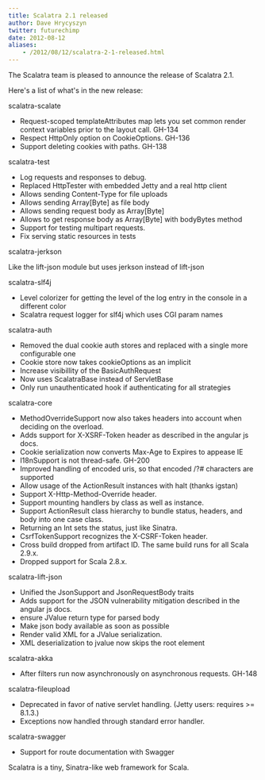 ```yaml
---
title: Scalatra 2.1 released
author: Dave Hrycyszyn
twitter: futurechimp
date: 2012-08-12
aliases:
    - /2012/08/12/scalatra-2-1-released.html
---
```


The Scalatra team is pleased to announce the release of Scalatra 2.1.

Here's a list of what's in the new release:

<!--more-->


scalatra-scalate

  * Request-scoped templateAttributes map lets you set common render context variables prior to the layout call. GH-134
  * Respect HttpOnly option on CookieOptions. GH-136
  * Support deleting cookies with paths. GH-138

scalatra-test

  * Log requests and responses to debug.
  * Replaced HttpTester with embedded Jetty and a real http client
  * Allows sending Content-Type for file uploads
  * Allows sending Array[Byte] as file body
  * Allows sending request body as Array[Byte]
  * Allows to get response body as Array[Byte] with bodyBytes method
  * Support for testing multipart requests.
  * Fix serving static resources in tests

scalatra-jerkson

Like the lift-json module but uses jerkson instead of lift-json

scalatra-slf4j

  * Level colorizer for getting the level of the log entry in the console in a different color
  * Scalatra request logger for slf4j which uses CGI param names

scalatra-auth

  * Removed the dual cookie auth stores and replaced with a single more configurable one
  * Cookie store now takes cookieOptions as an implicit
  * Increase visibillity of the BasicAuthRequest
  * Now uses ScalatraBase instead of ServletBase
  * Only run unauthenticated hook if authenticating for all strategies

scalatra-core

  * MethodOverrideSupport now also takes headers into account when deciding on the overload.
  * Adds support for X-XSRF-Token header as described in the angular js docs.
  * Cookie serialization now converts Max-Age to Expires to appease IE
  * I18nSupport is not thread-safe. GH-200
  * Improved handling of encoded uris, so that encoded /?# characters are supported
  * Allow usage of the ActionResult instances with halt (thanks igstan)
  * Support X-Http-Method-Override header.
  * Support mounting handlers by class as well as instance.
  * Support ActionResult class hierarchy to bundle status, headers, and body into one case class.
  * Returning an Int sets the status, just like Sinatra.
  * CsrfTokenSupport recognizes the X-CSRF-Token header.
  * Cross build dropped from artifact ID. The same build runs for all Scala 2.9.x.
  * Dropped support for Scala 2.8.x.

scalatra-lift-json

  * Unified the JsonSupport and JsonRequestBody traits
  * Adds support for the JSON vulnerability mitigation described in the angular js docs.
  * ensure JValue return type for parsed body
  * Make json body available as soon as possible
  * Render valid XML for a JValue serialization.
  * XML deserialization to jvalue now skips the root element

scalatra-akka

  * After filters run now asynchronously on asynchronous requests. GH-148

scalatra-fileupload

  * Deprecated in favor of native servlet handling. (Jetty users: requires >= 8.1.3.)
  * Exceptions now handled through standard error handler.

scalatra-swagger

  * Support for route documentation with Swagger

Scalatra is a tiny, Sinatra-like web framework for Scala.
